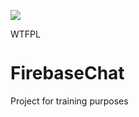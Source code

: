 ![](https://img.shields.io/github/commit-activity/w/kesecode/FirebaseChat)

<a href="http://www.wtfpl.net/"><img
       src="http://www.wtfpl.net/wp-content/uploads/2012/12/wtfpl-badge-4.png"
       width="80" height="15" alt="WTFPL" /></a>
# FirebaseChat
 Project for training purposes

